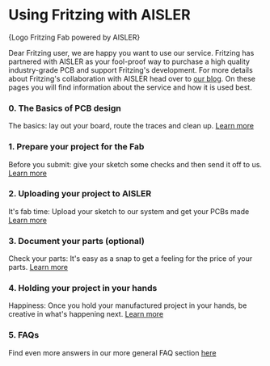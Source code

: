 <!-- --- title: Using Fritzing with AISLER -->
# Using Fritzing with AISLER

{Logo Fritzing Fab powered by AISLER}

Dear Fritzing user, we are happy you want to use our service. Fritzing has partnered with AISLER as your fool-proof way to purchase a high quality industry-grade PCB and support Fritzing's development. For more details about Fritzing's collaboration with AISLER head over to [our blog](https://blog.aisler.net/making-electronics-simpler). On these pages you will find information about the service and how it is used best.

### 0. The Basics of PCB design ###
The basics: lay out your board, route the traces and clean up. [Learn more](Fritzing/the-basics)

### 1. Prepare your project for the Fab ###
Before you submit: give your sketch some checks and then send it off to us. [Learn more](Fritzing/Prepare-your-project-for-the-Fab)

### 2. Uploading your project to AISLER ###
It's fab time: Upload your sketch to our system and get your PCBs made [Learn more](Fritzing/Upload-your-project-to-AISLER)

### 3. Document your parts (optional) ###
Check your parts: It's easy as a snap to get a feeling for the price of your parts. [Learn more](Fritzing/document-parts-in-aisler)

### 4. Holding your project in your hands ###
Happiness: Once you hold your manufactured project in your hands, be creative in what's happening next. [Learn more](Fritzing/Holding-your-project-in-your-hands)

### 5. FAQs ###
Find even more answers in our more general FAQ section [here](../faqs)

